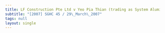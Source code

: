 ```yaml
---
title: LF Construction Pte Ltd v Yeo Pia Thian (trading as System Aluminium Works)
subtitle: "[2007] SGHC 45 / 29\_March\_2007"
tags: null
layout: single
---
```


